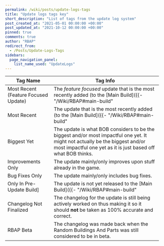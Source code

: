 ```yaml
---
permalink: /wiki/posts/update-logs-tags
title: "Update logs tags key"
short_description: "List of tags from the update log system"
post_created_at: "2021-05-01 00:00:00 +00:00"
post_updated_at: "2021-10-12 00:00:00 +00:00"
pinned: true
comments: true
author: "RBAP"
redirect_from:
  - /Posts/Update-Logs-Tags
sidebars:
  page_navigation_panel:
    list_name_used: "UpdateLogs"
---
```


| Tag Name | Tag Info |
|-|-|
| Most Recent (Feature Focused Update)	| The *feature focused* update that is the most recently added (to the [Main Build]({{- "/Wiki/RBAP#main-build" | relative_url -}})) (and must also not contain only minor changes). The update that is tagged as this is likely an update that you can at least find a few ways that it is visibly different then update that came before it. This tag is not used on an update when the update already qualifies for the `Most Recent` tag. |
| Most Recent							| The update that is the most recently added (to the [Main Build]({{- "/Wiki/RBAP#main-build" | relative_url -}})). |
| Biggest Yet							| The update is what BOB considers to be the biggest and/or most impactful one yet. It might not actually be the biggest and/or most impactful one yet as it is just based off what BOB thinks. |
| Improvements Only						| The update mainly/only improves upon stuff already in the game. |
| Bug Fixes Only						| The update mainly/only includes bug fixes. |
| Only In Pre-Update Build]				| The update is not yet released to the [Main Build]({{- "/Wiki/RBAP#main-build" | relative_url -}}) but is released to the [Pre-Update Build]({{- "/Wiki/RBAP#pre-update-build" | relative_url -}}). |
| Changelog Not Finalized				| The changelog for the update is still being actively worked on thus making it so it should **not** be taken as 100% accurate and correct. |
| RBAP Beta								| The changelog was made back when the Random Buildings And Parts was still considered to be in beta. |
